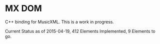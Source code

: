 MX DOM
=======

C++ binding for MusicXML.  This is a work in progress.

Current Status as of 2015-04-19, 412 Elements Implemented, 9 Elements to go.
